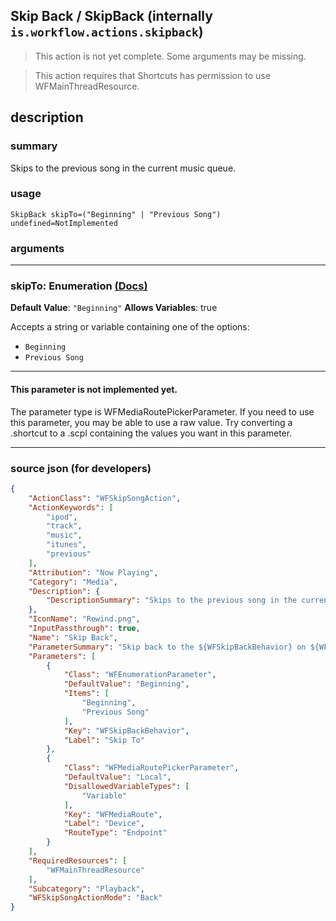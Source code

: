 
## Skip Back / SkipBack (internally `is.workflow.actions.skipback`)

> This action is not yet complete. Some arguments may be missing.

> This action requires that Shortcuts has permission to use WFMainThreadResource.


## description

### summary

Skips to the previous song in the current music queue.


### usage
```
SkipBack skipTo=("Beginning" | "Previous Song") undefined=NotImplemented
```

### arguments

---

### skipTo: Enumeration [(Docs)](https://pfgithub.github.io/shortcutslang/gettingstarted#enum-select-field)
**Default Value**: `"Beginning"`
**Allows Variables**: true



Accepts a string 
or variable
containing one of the options:

- `Beginning`
- `Previous Song`

---

#### This parameter is not implemented yet.

The parameter type is WFMediaRoutePickerParameter. If you need to use this parameter, you may
be able to use a raw value. Try converting a .shortcut to a .scpl containing
the values you want in this parameter.

---

### source json (for developers)

```json
{
	"ActionClass": "WFSkipSongAction",
	"ActionKeywords": [
		"ipod",
		"track",
		"music",
		"itunes",
		"previous"
	],
	"Attribution": "Now Playing",
	"Category": "Media",
	"Description": {
		"DescriptionSummary": "Skips to the previous song in the current music queue."
	},
	"IconName": "Rewind.png",
	"InputPassthrough": true,
	"Name": "Skip Back",
	"ParameterSummary": "Skip back to the ${WFSkipBackBehavior} on ${WFMediaRoute}",
	"Parameters": [
		{
			"Class": "WFEnumerationParameter",
			"DefaultValue": "Beginning",
			"Items": [
				"Beginning",
				"Previous Song"
			],
			"Key": "WFSkipBackBehavior",
			"Label": "Skip To"
		},
		{
			"Class": "WFMediaRoutePickerParameter",
			"DefaultValue": "Local",
			"DisallowedVariableTypes": [
				"Variable"
			],
			"Key": "WFMediaRoute",
			"Label": "Device",
			"RouteType": "Endpoint"
		}
	],
	"RequiredResources": [
		"WFMainThreadResource"
	],
	"Subcategory": "Playback",
	"WFSkipSongActionMode": "Back"
}
```
